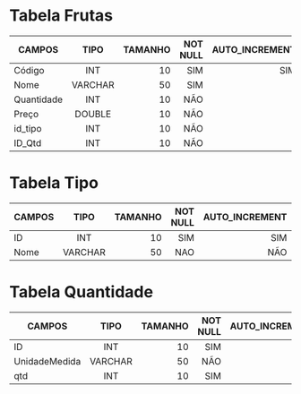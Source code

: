 # Tabela Frutas
| CAMPOS        |     TIPO      |TAMANHO|NOT NULL|AUTO_INCREMENT  | Primary Key 
| ------------- |:-------------:| -----:|--------:|------:        |  -------------:
| Código        | INT           | 10    |SIM      |SIM            |SIM
| Nome          | VARCHAR       | 50    |SIM      |               |NÃO
| Quantidade    | INT           | 10    |NÃO      |               |NÃO
| Preço         | DOUBLE        | 10    |NÃO      |               |NÃO
| id_tipo       | INT           | 10    |NÃO      |               |NÃO
| ID_Qtd         | INT           | 10    | NÃO    |               |NAO


# Tabela Tipo

| CAMPOS       |    TIPO        | TAMANHO  | NOT NULL |    AUTO_INCREMENT    | PRIMARY KEY
| ------------- |:-------------:| -----:|--------:|------:        |  -------------:
| ID            | INT           | 10    | SIM     |      SIM      |   SIM     |    
| Nome          | VARCHAR       | 50    |NAO      |NÃO            | NÃO        |


# Tabela Quantidade
| CAMPOS        |     TIPO      |TAMANHO|NOT NULL|AUTO_INCREMENT  | Primary Key 
| ------------- |:-------------:| -----:|--------:|--------------:|  -------------:
| ID            | INT           | 10    | SIM     | SIM           | SIM         |
|UnidadeMedida  | VARCHAR       | 50    | NÃO     | NÃO|          | Não         |
| qtd           | INT           | 10    | SIM     | NÃO           | SIM
